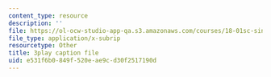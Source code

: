 ```yaml
---
content_type: resource
description: ''
file: https://ol-ocw-studio-app-qa.s3.amazonaws.com/courses/18-01sc-single-variable-calculus-fall-2010/e531f6b0849f520eae9cd30f2517190d_aeXp1zC6Hls.vtt
file_type: application/x-subrip
resourcetype: Other
title: 3play caption file
uid: e531f6b0-849f-520e-ae9c-d30f2517190d
---
```

